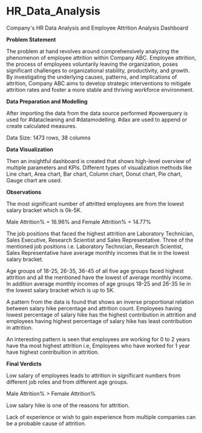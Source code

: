 # HR_Data_Analysis
Company's HR Data Analysis and Employee Attrition Analysis Dashboard

**Problem Statement**

The problem at hand revolves around comprehensively analyzing the phenomenon of employee attrition within Company ABC. Employee attrition, the process of employees voluntarily leaving the organization, poses significant challenges to organizational stability, productivity, and growth. By investigating the underlying causes, patterns, and implications of attrition, Company ABC aims to develop strategic interventions to mitigate attrition rates and foster a more stable and thriving workforce environment.

**Data Preparation and Modelling**

After importing the data from the data source performed #powerquery is used for #datacleaning and #datamodelling. #dax are used to append or create calculated measures.

Data Size: 1473 rows, 38 columns

**Data Visualization**

Then an insightful dashboard is created that shows high-level overview of multiple parameters and KPIs. Different types of visualization methods like Line chart, Area chart, Bar chart, Column chart, Donut chart, Pie chart, Gauge chart are used.

**Observations**

The most significant number of attritted employees are from the lowest salary bracket which is 0k-5K.

Male Attrition% = 16.96% and Female Attrition% = 14.77%

The job positions that faced the highest attrition are Laboratory Technician, Sales Executive, Research Scientist and Sales Representative. 
Three of the mentioned job positions i.e. Laboratory Technician, Research Scientist, Sales Representative have average monthly incomes that lie in the lowest salary bracket.

Age groups of 18-25, 26-35, 36-45 of all five age groups faced highest attrition and all the mentioned have the lowest of average monthly income. 
In addition average monthly incomes of age groups 18-25 and 26-35 lie in the lowest salary bracket which is up to 5K.

A pattern from the data is found that shows an inverse proportional relation between salary hike percentage and attrition count. 
Employees having lowest percentage of salary hike has the highest contribution in attrition and employees having highest percentage of salary hike has least contribution in attrition.

An interesting pattern is seen that employees are working for 0 to 2 years have tha most highest attrition i.e, Employees who have worked for 1 year have highest contribuition in attrition.

**Final Verdicts**

Low salary of employees leads to attrition in significant numbers from different job roles and from different age groups.

Male Attrition% > Female Attrition%

Low salary hike is one of the reasons for attrition.

Lack of experience or wish to gain experience from multiple companies can be a probable cause of attrition.

